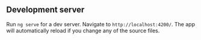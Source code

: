 








## Development server

Run `ng serve` for a dev server. Navigate to `http://localhost:4200/`. The app will automatically reload if you change any of the source files.


